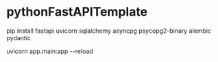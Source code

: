 # pythonFastAPITemplate

pip install fastapi uvicorn sqlalchemy asyncpg psycopg2-binary alembic pydantic

uvicorn app.main:app --reload

